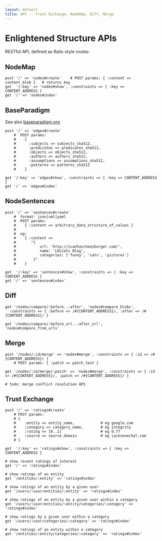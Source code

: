 ```yaml
---
layout: default
title: API -- Trust Exchange, NodeMap, Diff, Merge
---
```



Enlightened Structure APIs
==========================

RESTful API, defined as Rails-style routes:

NodeMap
-------

    post '/' => 'nodes#create'    # POST params: { :content => content_blob }   # returns key
    get  '/:key' => 'nodes#show', :constraints => { :key => CONTENT_ADDRESS }
    get '/' => 'nodes#index'

BaseParadigm
------------

See also [baseparadigm.org][]

    post '/' => 'edges#create'    
        #  POST params: 
        #    { 
        #      :subjects => subjects_sha512,
        #      :predicates => predicates_sha512,
        #      :objects => objects_sha512,
        #      :authors => authors_sha512,
        #      :assumptions => assumptions_sha512,
        #      :patterns => patterns_sha512
        #    }
        
    get '/:key' => 'edges#show', :constraints => { :key => CONTENT_ADDRESS } 
    get '/' => 'edges#index'

NodeSentences
-------------

    post '/' => 'sentences#create'    
        #  format: json|xml|yaml
        #  POST params: 
        #    { :content => arbitrary_data_structure_of_values }
        #    
        #  eg: 
        #    { :content => 
        #       "{
        #           url: 'http://icanhascheezburger.com/',
        #           name: 'LOLCats Blog',
        #           categories: ['funny', 'cats', 'pictures']
        #        }"
        #    }
        
    get  '/:key' => 'sentences#show', :constraints => { :key => CONTENT_ADDRESS } 
    get '/' => 'sentences#index'

Diff
----

    get '/nodes/compare/:before..:after', 'nodes#compare_blobs',
      :constraints => { :before => /#{CONTENT_ADDRESS}/, :after => /#{CONTENT_ADDRESS}/ }

    get '/nodes/compare/:before_url..:after_url', 'nodes#compare_from_urls'

Merge
-----
    
    post '/nodes/:id/merge' => 'nodes#merge', :constraints => { :id => /#{CONTENT_ADDRESS}/ }
        # POST params: { :patch => patch_text }

    get '/nodes/:id/merge/:patch' => 'nodes#merge', :constraints => { :id => /#{CONTENT_ADDRESS}/, :patch => /#{CONTENT_ADDRESS}/ }

    # todo: merge conflict resolution API
    
Trust Exchange
--------------

    post '/' => 'ratings#create'  
        # POST params: 
        # { 
        #    :entity => entity_name,            # eg google.com
        #    :category => category_name,        # eg integrity
        #    :rating => [0..1]                  # eg 0.77
        #    :source => source_domain           # eg jacksenechal.com
        # } 

    get  '/:key' => 'ratings#show', :constraints => { :key => CONTENT_ADDRESS }

    # show recent ratings of interest
    get '/' => 'ratings#index'
    
    # show ratings of an entity
    get '/entities/:entity' => 'ratings#index'
    
    # show ratings of an entity by a given user
    get '/users/:user/entities/:entity' => 'ratings#index'

    # show ratings of an entity by a given user within a category
    get '/users/:user/entities/:entity/categories/:category' => 'ratings#index'
    
    # show ratings by a given user within a category
    get '/users/:user/categories/:category' => 'ratings#index'

    # show ratings of an entity within a category
    get '/entities/:entity/categories/:category' => 'ratings#index'    



[baseparadigm.org]: http://baseparadigm.org/

